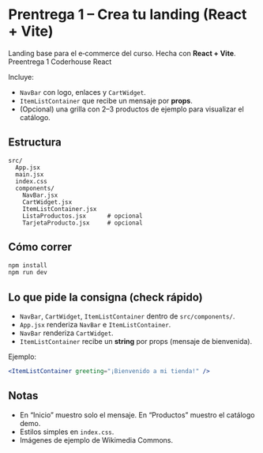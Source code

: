 # Prentrega 1 – Crea tu landing (React + Vite)

Landing base para el e‑commerce del curso. Hecha con **React + Vite**. Preentrega 1 Coderhouse React

Incluye:
- `NavBar` con logo, enlaces y `CartWidget`.
- `ItemListContainer` que recibe un mensaje por **props**.
- (Opcional) una grilla con 2–3 productos de ejemplo para visualizar el catálogo.

## Estructura
```
src/
  App.jsx
  main.jsx
  index.css
  components/
    NavBar.jsx
    CartWidget.jsx
    ItemListContainer.jsx
    ListaProductos.jsx      # opcional
    TarjetaProducto.jsx     # opcional
```

## Cómo correr
```bash
npm install
npm run dev
```

## Lo que pide la consigna (check rápido)
- `NavBar`, `CartWidget`, `ItemListContainer` dentro de `src/components/`.
- `App.jsx` renderiza `NavBar` e `ItemListContainer`.
- `NavBar` renderiza `CartWidget`.
- `ItemListContainer` recibe un **string** por props (mensaje de bienvenida).

Ejemplo:
```jsx
<ItemListContainer greeting="¡Bienvenido a mi tienda!" />
```

## Notas
- En “Inicio” muestro solo el mensaje. En “Productos” muestro el catálogo demo.
- Estilos simples en `index.css`.
- Imágenes de ejemplo de Wikimedia Commons.

